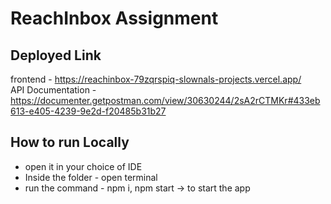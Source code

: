 # ReachInbox Assignment
## Deployed Link
frontend - https://reachinbox-79zqrspiq-slownals-projects.vercel.app/ <br/>
API Documentation - https://documenter.getpostman.com/view/30630244/2sA2rCTMKr#433eb613-e405-4239-9e2d-f20485b31b27

## How to run Locally
- open it in your choice of IDE
- Inside the folder - open terminal
- run the command - npm i, npm start -> to start the app
